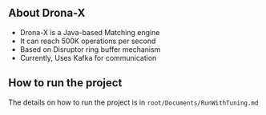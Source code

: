 ## About Drona-X 

- Drona-X is a Java-based Matching engine 
- It can reach 500K operations per second 
- Based on Disruptor ring buffer mechanism
- Currently, Uses Kafka for communication

## How to run the project

The details on how to run the project is in 
``` root/Documents/RunWithTuning.md ```